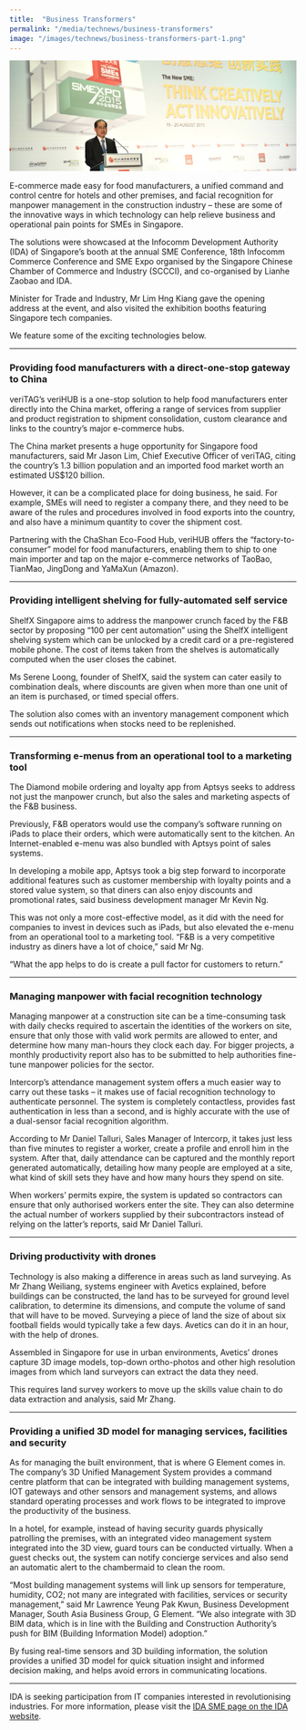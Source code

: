 ```yaml
---
title:  "Business Transformers"
permalink: "/media/technews/business-transformers"
image: "/images/technews/business-transformers-part-1.png"
---
```


![Business Transformers](/images/technews/business-transformers-part-1.png)

E-commerce made easy for food manufacturers, a unified command and control centre for hotels and other premises, and facial recognition for manpower management in the construction industry – these are some of the innovative ways in which technology can help relieve business and operational pain points for SMEs in Singapore. 

The solutions were showcased at the Infocomm Development Authority (IDA) of Singapore’s booth at the annual SME Conference, 18th Infocomm Commerce Conference and SME Expo organised by the Singapore Chinese Chamber of Commerce and Industry (SCCCI), and co-organised by Lianhe Zaobao and IDA.

Minister for Trade and Industry, Mr Lim Hng Kiang gave the opening address at the event, and also visited the exhibition booths featuring Singapore tech companies.

We feature some of the exciting technologies below.

---

### **Providing food manufacturers with a direct-one-stop gateway to China**
veriTAG’s veriHUB is a one-stop solution to help food manufacturers enter directly into the China market, offering a range of services from supplier and product registration to shipment consolidation, custom clearance and links to the country’s major e-commerce hubs.

The China market presents a huge opportunity for Singapore food manufacturers, said Mr Jason Lim, Chief Executive Officer of veriTAG, citing the country’s 1.3 billion population and an imported food market worth an estimated US$120 billion.

However, it can be a complicated place for doing business, he said. For example, SMEs will need to register a company there, and they need to be aware of the rules and procedures involved in food exports into the country, and also have a minimum quantity to cover the shipment cost.

Partnering with the ChaShan Eco-Food Hub, veriHUB offers the “factory-to-consumer” model for food manufacturers, enabling them to ship to one main importer and tap on the major e-commerce networks of TaoBao, TianMao, JingDong and YaMaXun (Amazon).

---

### **Providing intelligent shelving for fully-automated self service**
ShelfX Singapore aims to address the manpower crunch faced by the F&B sector by proposing “100 per cent automation” using the ShelfX intelligent shelving system which can be unlocked by a credit card or a pre-registered mobile phone. The cost of items taken from the shelves is automatically computed when the user closes the cabinet. 

Ms Serene Loong, founder of ShelfX, said the system can cater easily to combination deals, where discounts are given when more than one unit of an item is purchased, or timed special offers.

The solution also comes with an inventory management component which sends out notifications when stocks need to be replenished. 

---

### **Transforming e-menus from an operational tool to a marketing tool**
The Diamond mobile ordering and loyalty app from Aptsys seeks to address not just the manpower crunch, but also the sales and marketing aspects of the F&B business. 

Previously, F&B operators would use the company’s software running on iPads to place their orders, which were automatically sent to the kitchen. An Internet-enabled e-menu was also bundled with Aptsys point of sales systems.

In developing a mobile app, Aptsys took a big step forward to incorporate additional features such as customer membership with loyalty points and a stored value system, so that diners can also enjoy discounts and promotional rates, said business development manager Mr Kevin Ng.

This was not only a more cost-effective model, as it did with the need for companies to invest in devices such as iPads, but also elevated the e-menu from an operational tool to a marketing tool. “F&B is a very competitive industry as diners have a lot of choice,” said Mr Ng. 

“What the app helps to do is create a pull factor for customers to return.”

---

### **Managing manpower with facial recognition technology**
Managing manpower at a construction site can be a time-consuming task with daily checks required to ascertain the identities of the workers on site, ensure that only those with valid work permits are allowed to enter, and determine how many man-hours they clock each day. For bigger projects, a monthly productivity report also has to be submitted to help authorities fine-tune manpower policies for the sector.

Intercorp’s attendance management system offers a much easier way to carry out these tasks – it makes use of facial recognition technology to authenticate personnel. The system is completely contactless, provides fast authentication in less than a second, and is highly accurate with the use of a dual-sensor facial recognition algorithm.

According to Mr Daniel Talluri, Sales Manager of Intercorp, it takes just less than five minutes to register a worker, create a profile and enroll him in the system. After that, daily attendance can be captured and the monthly report generated automatically, detailing how many people are employed at a site, what kind of skill sets they have and how many hours they spend on site.

When workers’ permits expire, the system is updated so contractors can ensure that only authorised workers enter the site. They can also determine the actual number of workers supplied by their subcontractors instead of relying on the latter’s reports, said Mr Daniel Talluri.

---

### **Driving productivity with drones**
Technology is also making a difference in areas such as land surveying. As Mr Zhang Weiliang, systems engineer with Avetics explained, before buildings can be constructed, the land has to be surveyed for ground level calibration, to determine its dimensions, and compute the volume of sand that will have to be moved. Surveying a piece of land the size of about six football fields would typically take a few days. Avetics can do it in an hour, with the help of drones. 

Assembled in Singapore for use in urban environments, Avetics’ drones capture 3D image models, top-down ortho-photos and other high resolution images from which land surveyors can extract the data they need. 

This requires land survey workers to move up the skills value chain to do data extraction and analysis, said Mr Zhang.

---

### **Providing a unified 3D model for managing services, facilities and security**
As for managing the built environment, that is where G Element comes in. The company’s 3D Unified Management System provides a command centre platform that can be integrated with building management systems, IOT gateways and other sensors and management systems, and allows standard operating processes and work flows to be integrated to improve the productivity of the business. 

In a hotel, for example, instead of having security guards physically patrolling the premises, with an integrated video management system integrated into the 3D view, guard tours  can be conducted virtually. When a guest checks out, the system can notify concierge services and also send an automatic alert to the chambermaid to clean the room. 

“Most building management systems will link up sensors for temperature, humidity, CO2; not many are integrated with facilities, services or security management,” said Mr Lawrence Yeung Pak Kwun, Business Development Manager, South Asia Business Group, G Element. “We also integrate with 3D BIM data, which is in line with the Building and Construction Authority’s push for BIM (Building Information Model) adoption.”

By fusing real-time sensors and 3D building information, the solution provides a unified 3D model for quick situation insight and informed decision making, and helps avoid errors in communicating locations. 

---

IDA is seeking participation from IT companies interested in revolutionising industries. For more information, please visit the [IDA SME page on the IDA website](https://www.tech.gov.sg/IDA.html).
